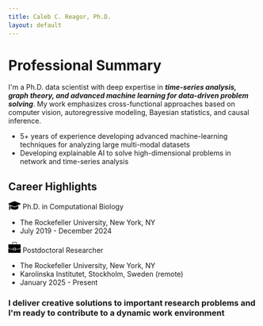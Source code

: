 ```yaml
---
title: Caleb C. Reagor, Ph.D.
layout: default
---
```


# Professional Summary
I'm a Ph.D. data scientist with deep expertise in **_time-series analysis, graph theory, and advanced machine learning for data-driven problem solving_**. My work emphasizes cross-functional approaches based on computer vision, autoregressive modeling, Bayesian statistics, and causal inference.

- 5+ years of experience developing advanced machine-learning techniques for analyzing large multi-modal datasets
- Developing explainable AI to solve high-dimensional problems in network and time-series analysis

## Career Highlights
<img src="images/grad-cap.png" alt="School" width="25"> Ph.D. in Computational Biology
- The Rockefeller University, New York, NY
- July 2019 - December 2024

<img src="images/briefcase.jpg" alt="Work" width="25"> Postdoctoral Researcher
- The Rockefeller University, New York, NY
- Karolinska Institutet, Stockholm, Sweden (remote)
- January 2025 - Present

### I deliver creative solutions to important research problems and I'm ready to contribute to a dynamic work environment
